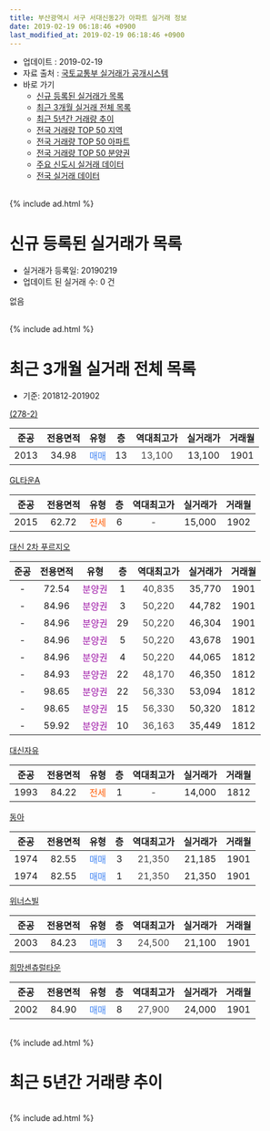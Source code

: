 ```yaml
---
title: 부산광역시 서구 서대신동2가 아파트 실거래 정보
date: 2019-02-19 06:18:46 +0900
last_modified_at: 2019-02-19 06:18:46 +0900
---
```


* 업데이트 : 2019-02-19
* 자료 출처 : [국토교통부 실거래가 공개시스템](http://rt.molit.go.kr)
* 바로 가기
    * [신규 등록된 실거래가 목록](#신규-등록된-실거래가-목록)
    * [최근 3개월 실거래 전체 목록](#최근-3개월-실거래-전체-목록)
    * [최근 5년간 거래량 추이](#최근-5년간-거래량-추이)
    * [전국 거래량 TOP 50 지역](https://inasie.github.io/apt-trade-info/최근-3개월-전국에서-가장-거래가-많이-발생한-지역)
    * [전국 거래량 TOP 50 아파트](https://inasie.github.io/apt-trade-info/최근-3개월-전국에서-가장-거래가-많이-발생한-아파트)
    * [전국 거래량 TOP 50 분양권](https://inasie.github.io/apt-trade-info/최근-3개월-전국에서-가장-거래가-많이-발생한-분양권)
    * [주요 신도시 실거래 데이터](https://inasie.github.io/apt-trade-info/주요-신도시)
    * [전국 실거래 데이터](https://inasie.github.io/apt-trade-info/전국)
<br>
{% include ad.html %}
<br>

# 신규 등록된 실거래가 목록
* 실거래가 등록일: 20190219
* 업데이트 된 실거래 수: 0 건

없음

<br>
{% include ad.html %}
<br>

# 최근 3개월 실거래 전체 목록
* 기준: 201812-201902


[(278-2)](https://search.naver.com/search.naver?query=%EB%B6%80%EC%82%B0%EA%B4%91%EC%97%AD%EC%8B%9C+%EC%84%9C%EA%B5%AC+%EC%84%9C%EB%8C%80%EC%8B%A0%EB%8F%992%EA%B0%80+%28278-2%29)

|준공|전용면적|유형|층|역대최고가|실거래가|거래월|
|:---:|:---:|:---:|:---:|:---:|:---:|:---:|
|2013|34.98|<span style="color:#4285f3">매매</span>|13|<span style="color:#444444">13,100</span>|13,100|1901|

[GL타운A](https://search.naver.com/search.naver?query=%EB%B6%80%EC%82%B0%EA%B4%91%EC%97%AD%EC%8B%9C+%EC%84%9C%EA%B5%AC+%EC%84%9C%EB%8C%80%EC%8B%A0%EB%8F%992%EA%B0%80+GL%ED%83%80%EC%9A%B4A)

|준공|전용면적|유형|층|역대최고가|실거래가|거래월|
|:---:|:---:|:---:|:---:|:---:|:---:|:---:|
|2015|62.72|<span style="color:#ff5a00">전세</span>|6|<span style="color:#444444">-</span>|15,000|1902|

[대신 2차 푸르지오](https://search.naver.com/search.naver?query=%EB%B6%80%EC%82%B0%EA%B4%91%EC%97%AD%EC%8B%9C+%EC%84%9C%EA%B5%AC+%EC%84%9C%EB%8C%80%EC%8B%A0%EB%8F%992%EA%B0%80+%EB%8C%80%EC%8B%A0+2%EC%B0%A8+%ED%91%B8%EB%A5%B4%EC%A7%80%EC%98%A4)

|준공|전용면적|유형|층|역대최고가|실거래가|거래월|
|:---:|:---:|:---:|:---:|:---:|:---:|:---:|
|-|72.54|<span style="color:#9C11A5">분양권</span>|1|<span style="color:#444444">40,835</span>|35,770|1901|
|-|84.96|<span style="color:#9C11A5">분양권</span>|3|<span style="color:#444444">50,220</span>|44,782|1901|
|-|84.96|<span style="color:#9C11A5">분양권</span>|29|<span style="color:#444444">50,220</span>|46,304|1901|
|-|84.96|<span style="color:#9C11A5">분양권</span>|5|<span style="color:#444444">50,220</span>|43,678|1901|
|-|84.96|<span style="color:#9C11A5">분양권</span>|4|<span style="color:#444444">50,220</span>|44,065|1812|
|-|84.93|<span style="color:#9C11A5">분양권</span>|22|<span style="color:#444444">48,170</span>|46,350|1812|
|-|98.65|<span style="color:#9C11A5">분양권</span>|22|<span style="color:#444444">56,330</span>|53,094|1812|
|-|98.65|<span style="color:#9C11A5">분양권</span>|15|<span style="color:#444444">56,330</span>|50,320|1812|
|-|59.92|<span style="color:#9C11A5">분양권</span>|10|<span style="color:#444444">36,163</span>|35,449|1812|

[대신자유](https://search.naver.com/search.naver?query=%EB%B6%80%EC%82%B0%EA%B4%91%EC%97%AD%EC%8B%9C+%EC%84%9C%EA%B5%AC+%EC%84%9C%EB%8C%80%EC%8B%A0%EB%8F%992%EA%B0%80+%EB%8C%80%EC%8B%A0%EC%9E%90%EC%9C%A0)

|준공|전용면적|유형|층|역대최고가|실거래가|거래월|
|:---:|:---:|:---:|:---:|:---:|:---:|:---:|
|1993|84.22|<span style="color:#ff5a00">전세</span>|1|<span style="color:#444444">-</span>|14,000|1812|

[동아](https://search.naver.com/search.naver?query=%EB%B6%80%EC%82%B0%EA%B4%91%EC%97%AD%EC%8B%9C+%EC%84%9C%EA%B5%AC+%EC%84%9C%EB%8C%80%EC%8B%A0%EB%8F%992%EA%B0%80+%EB%8F%99%EC%95%84)

|준공|전용면적|유형|층|역대최고가|실거래가|거래월|
|:---:|:---:|:---:|:---:|:---:|:---:|:---:|
|1974|82.55|<span style="color:#4285f3">매매</span>|3|<span style="color:#444444">21,350</span>|21,185|1901|
|1974|82.55|<span style="color:#4285f3">매매</span>|1|<span style="color:#444444">21,350</span>|21,350|1901|

[위너스빌](https://search.naver.com/search.naver?query=%EB%B6%80%EC%82%B0%EA%B4%91%EC%97%AD%EC%8B%9C+%EC%84%9C%EA%B5%AC+%EC%84%9C%EB%8C%80%EC%8B%A0%EB%8F%992%EA%B0%80+%EC%9C%84%EB%84%88%EC%8A%A4%EB%B9%8C)

|준공|전용면적|유형|층|역대최고가|실거래가|거래월|
|:---:|:---:|:---:|:---:|:---:|:---:|:---:|
|2003|84.23|<span style="color:#4285f3">매매</span>|3|<span style="color:#444444">24,500</span>|21,100|1901|

[희망센츄럴타운](https://search.naver.com/search.naver?query=%EB%B6%80%EC%82%B0%EA%B4%91%EC%97%AD%EC%8B%9C+%EC%84%9C%EA%B5%AC+%EC%84%9C%EB%8C%80%EC%8B%A0%EB%8F%992%EA%B0%80+%ED%9D%AC%EB%A7%9D%EC%84%BC%EC%B8%84%EB%9F%B4%ED%83%80%EC%9A%B4)

|준공|전용면적|유형|층|역대최고가|실거래가|거래월|
|:---:|:---:|:---:|:---:|:---:|:---:|:---:|
|2002|84.90|<span style="color:#4285f3">매매</span>|8|<span style="color:#444444">27,900</span>|24,000|1901|


<br>
{% include ad.html %}
<br>

# 최근 5년간 거래량 추이


<div style="width:100%;">
    <canvas id="deal_progress" height="200"></canvas>
</div>

<script>
new Chart(document.getElementById("deal_progress"), {
    type: 'line',
    data: {
        labels: ['201402','201403','201404','201405','201406','201407','201408','201409','201410','201411','201412','201501','201502','201503','201504','201505','201506','201507','201508','201509','201510','201511','201512','201601','201602','201603','201604','201605','201606','201607','201608','201609','201610','201611','201612','201701','201702','201703','201704','201705','201706','201707','201708','201709','201710','201711','201712','201801','201802','201803','201804','201805','201806','201807','201808','201809','201810','201811','201812','201901','201902'],
        datasets: [{
            label: '매매',
            pointRadius: 1,
            data: [5, 6, 6, 2, 3, 2, 7, 8, 3, 5, 6, 9, 6, 10, 9, 7, 11, 7, 4, 7, 12, 6, 9, 2, 6, 4, 4, 4, 7, 14, 5, 6, 9, 10, 2, 1, 4, 5, 9, 5, 4, 5, 4, 4, 6, 3, 8, 12, 10, 6, 8, 9, 12, 7, 5, 7, 8, 8, 5, 9, 0],
            borderColor: "rgba(255, 201, 14, 1)",
            backgroundColor: "rgba(255, 201, 14, 0.5)",
            fill: false,
            lineTension: 0
        },{
            label: '전월세',
            pointRadius: 1,
            data: [6, 4, 1, 2, 4, 1, 7, 6, 2, 6, 5, 5, 6, 6, 4, 2, 3, 2, 3, 1, 4, 2, 1, 1, 2, 3, 1, 0, 1, 2, 1, 2, 0, 2, 2, 1, 4, 3, 3, 2, 4, 0, 1, 2, 1, 1, 3, 0, 5, 3, 0, 0, 4, 0, 3, 0, 2, 3, 1, 0, 1],
            borderColor: "rgba(0, 141, 185, 1)",
            backgroundColor: "rgba(0, 141, 185, 0.5)",
            fill: false,
            lineTension: 0
        }
        ]
    },
    options: {
        responsive: true,
        title: {
            display: false
        },
        tooltips: {
            mode: 'index',
            intersect: false
        },
        hover: {
            mode: 'nearest',
            intersect: true
        },
        scales: {
            xAxes: [{
                display: true,
                scaleLabel: {
                    display: true,
                    labelString: '년/월'
                }
            }],
            yAxes: [{
                display: true,
                ticks: {
                    suggestedMin: 0,
                },
                scaleLabel: {
                    display: true,
                    labelString: '실거래 수'
                }
            }]
        }
    }
});

</script>


<br>
{% include ad.html %}
<br>

